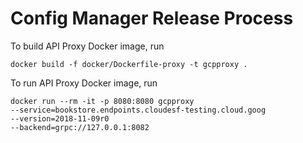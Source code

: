 # Config Manager Release Process

To build API Proxy Docker image, run

```shell
docker build -f docker/Dockerfile-proxy -t gcpproxy .
```

To run API Proxy Docker image, run

```shell
docker run --rm -it -p 8080:8080 gcpproxy
--service=bookstore.endpoints.cloudesf-testing.cloud.goog
--version=2018-11-09r0
--backend=grpc://127.0.0.1:8082
```

